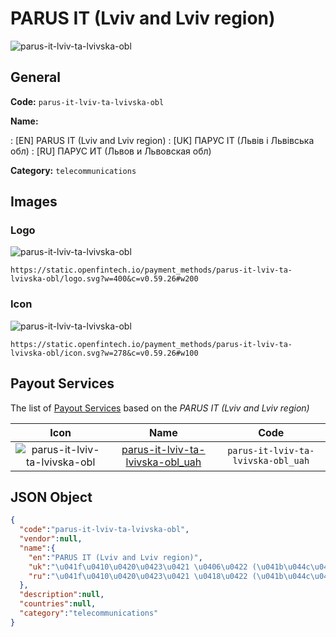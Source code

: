 
# PARUS IT (Lviv and Lviv region) 
![parus-it-lviv-ta-lvivska-obl](https://static.openfintech.io/payment_methods/parus-it-lviv-ta-lvivska-obl/logo.svg?w=400&c=v0.59.26#w200)  

## General 
**Code:** `parus-it-lviv-ta-lvivska-obl` 
 
**Name:** 
 
:	[EN] PARUS IT (Lviv and Lviv region) 
:	[UK] ПАРУС ІТ (Львів і Львівська обл) 
:	[RU] ПАРУС ИТ (Львов и Львовская обл) 
 
**Category:** `telecommunications` 
 

## Images 

### Logo 
![parus-it-lviv-ta-lvivska-obl](https://static.openfintech.io/payment_methods/parus-it-lviv-ta-lvivska-obl/logo.svg?w=400&c=v0.59.26#w200)  

```
https://static.openfintech.io/payment_methods/parus-it-lviv-ta-lvivska-obl/logo.svg?w=400&c=v0.59.26#w200
```  

### Icon 
![parus-it-lviv-ta-lvivska-obl](https://static.openfintech.io/payment_methods/parus-it-lviv-ta-lvivska-obl/icon.svg?w=278&c=v0.59.26#w100)  

```
https://static.openfintech.io/payment_methods/parus-it-lviv-ta-lvivska-obl/icon.svg?w=278&c=v0.59.26#w100
```  

## Payout Services 
 
The list of [Payout Services](/payout-services/) based on the _PARUS IT (Lviv and Lviv region)_ 

|Icon|Name|Code| 
|:---:|:---:|:---:| 
|![parus-it-lviv-ta-lvivska-obl](https://static.openfintech.io/payout_methods/parus-it-lviv-ta-lvivska-obl/icon.png?w=278&c=v0.59.26#w40) |[parus-it-lviv-ta-lvivska-obl_uah](/payout-services/parus-it-lviv-ta-lvivska-obl_uah/)|`parus-it-lviv-ta-lvivska-obl_uah`| 
 

## JSON Object 

```json
{
  "code":"parus-it-lviv-ta-lvivska-obl",
  "vendor":null,
  "name":{
    "en":"PARUS IT (Lviv and Lviv region)",
    "uk":"\u041f\u0410\u0420\u0423\u0421 \u0406\u0422 (\u041b\u044c\u0432\u0456\u0432 \u0456 \u041b\u044c\u0432\u0456\u0432\u0441\u044c\u043a\u0430 \u043e\u0431\u043b)",
    "ru":"\u041f\u0410\u0420\u0423\u0421 \u0418\u0422 (\u041b\u044c\u0432\u043e\u0432 \u0438 \u041b\u044c\u0432\u043e\u0432\u0441\u043a\u0430\u044f \u043e\u0431\u043b)"
  },
  "description":null,
  "countries":null,
  "category":"telecommunications"
}
```  
